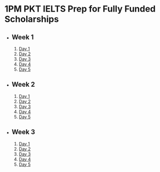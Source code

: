 # 1PM PKT IELTS Prep for Fully Funded Scholarships

- ## Week 1

   1. [Day 1](https://www.facebook.com/iCodeguru/videos/1803293463752672)
   2. [Day 2](https://www.facebook.com/iCodeguru/videos/895569162752852)
   3. [Day 3](https://www.facebook.com/iCodeguru/videos/866672112060752)
   4. [Day 4](https://www.facebook.com/iCodeguru/videos/950109019932502)
   5. [Day 5](https://www.facebook.com/iCodeguru/videos/601241802455381)

- ## Week 2

   1. [Day 1](https://www.facebook.com/iCodeguru/videos/1642946873326931)
   2. [Day 2](https://www.facebook.com/watch/?v=484023281394557)
   3. [Day 3](https://www.facebook.com/iCodeguru/videos/1709204599640885)
   4. [Day 4](https://www.facebook.com/iCodeguru/videos/1131997198334115)
   5. [Day 5](https://www.facebook.com/watch/?v=1396113661359588)

- ## Week 3

   1. [Day 1](https://www.facebook.com/iCodeguru/videos/609680248101706)
   2. [Day 2](https://www.facebook.com/iCodeguru/videos/592891830024649)
   3. [Day 3](https://www.facebook.com/iCodeguru/videos/545206568505053)
   4. [Day 4](https://www.facebook.com/iCodeguru/videos/1686662461915670)
   5. [Day 5](https://www.facebook.com/iCodeguru/videos/1151546642976584)

<!-- - ## Week 4

   1. [Day 1](https://www.facebook.com/iCodeguru/videos/516861201410988)
   2. [Day 2]()
   3. [Day 3]()
   4. [Day 4]()
   5. [Day 5]() -->

<!-- - ## Week 

   1. [Day 1]()
   2. [Day 2]()
   3. [Day 3]()
   4. [Day 4]()
   5. [Day 5]() -->